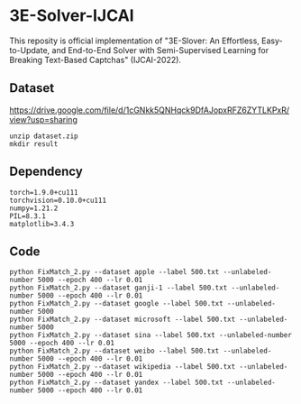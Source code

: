 # 3E-Solver-IJCAI

This reposity is official implementation of "3E-Slover: An Effortless, Easy-to-Update, and End-to-End Solver with Semi-Supervised Learning for Breaking Text-Based Captchas" (IJCAI-2022).

## Dataset
https://drive.google.com/file/d/1cGNkk5QNHqck9DfAJopxRFZ6ZYTLKPxR/view?usp=sharing

```
unzip dataset.zip
mkdir result
```

## Dependency
```
torch=1.9.0+cu111
torchvision=0.10.0+cu111
numpy=1.21.2
PIL=8.3.1
matplotlib=3.4.3
```

## Code
``` shell
python FixMatch_2.py --dataset apple --label 500.txt --unlabeled-number 5000 --epoch 400 --lr 0.01
python FixMatch_2.py --dataset ganji-1 --label 500.txt --unlabeled-number 5000 --epoch 400 --lr 0.01
python FixMatch_2.py --dataset google --label 500.txt --unlabeled-number 5000
python FixMatch_2.py --dataset microsoft --label 500.txt --unlabeled-number 5000
python FixMatch_2.py --dataset sina --label 500.txt --unlabeled-number 5000 --epoch 400 --lr 0.01
python FixMatch_2.py --dataset weibo --label 500.txt --unlabeled-number 5000 --epoch 400 --lr 0.01
python FixMatch_2.py --dataset wikipedia --label 500.txt --unlabeled-number 5000 --epoch 400 --lr 0.01
python FixMatch_2.py --dataset yandex --label 500.txt --unlabeled-number 5000 --epoch 400 --lr 0.01
```
